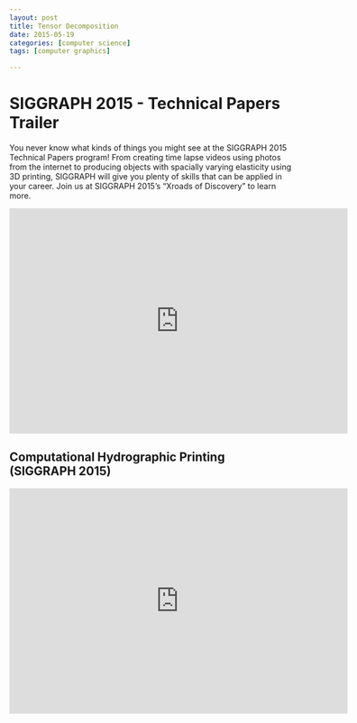 ```yaml
---
layout: post
title: Tensor Decomposition
date: 2015-05-19
categories: [computer science]
tags: [computer graphics]

---
```


# SIGGRAPH 2015 - Technical Papers Trailer 

You never know what kinds of things you might see at the SIGGRAPH 2015 Technical Papers program! From creating time lapse videos using photos from the internet to producing objects with spacially varying elasticity using 3D printing, SIGGRAPH will give you plenty of skills that can be applied in your career. Join us at SIGGRAPH 2015’s “Xroads of Discovery” to learn more.


<iframe width="600" height="400" src="https://www.youtube.com/embed/XrYkEhs2FdA" frameborder="0" allowfullscreen></iframe>



## Computational Hydrographic Printing (SIGGRAPH 2015)


<iframe width="600" height="400" src="https://www.youtube.com/embed/YlUhPrAqiY0" frameborder="0" allowfullscreen></iframe>